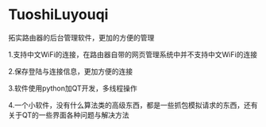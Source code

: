 # TuoshiLuyouqi
拓实路由器的后台管理软件，更加的方便的管理

1.支持中文WiFi的连接，在路由器自带的网页管理系统中并不支持中文WiFi的连接

2.保存登陆与连接信息，更加方便的连接

3.软件使用python加QT开发，多线程操作

4.一个小软件，没有什么算法类的高级东西，都是一些抓包模拟请求的东西，还有关于QT的一些界面各种问题与解决方法
